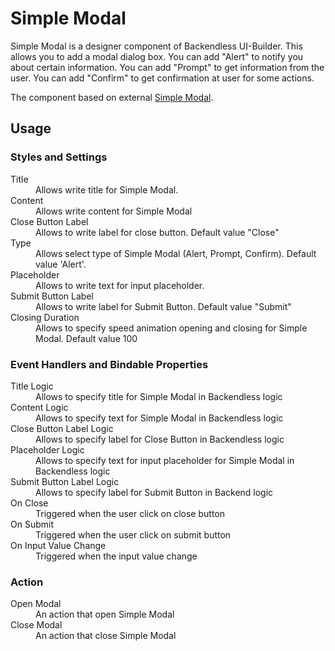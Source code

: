# Simple Modal

Simple Modal is a designer component of Backendless UI-Builder. This allows you to add a modal dialog box. You can add "Alert" to notify you about certain information. You can add "Prompt" to get information from the user. You can add "Confirm" to get confirmation at user for some actions.

The component based on external [Simple Modal](https://mui.com/material-ui/react-dialog/).
## Usage

### Styles and Settings

<dl>
<dt>Title</dt>
<dd>Allows write title for Simple Modal.</dd>
<dt>Content</dt>
<dd>Allows write content for Simple Modal</dd>
<dt>Close Button Label</dt>
<dd>Allows to write label for close button. Default value "Close"</dd>
<dt>Type</dt>
<dd>Allows select type of Simple Modal (Alert, Prompt, Confirm). Default value 'Alert'.</dd>
<dt>Placeholder</dt>
<dd>Allows to write text for input placeholder.</dd>
<dt>Submit Button Label</dt>
<dd>Allows to write label for Submit Button. Default value "Submit"</dd>
<dt>Closing Duration</dt>
<dd>Allows to specify speed animation opening and closing for Simple Modal. Default value 100</dd>
</dl>

### Event Handlers and Bindable Properties

<dl>
<dt>Title Logic</dt>
<dd>Allows to specify title for Simple Modal in Backendless logic</dd>
<dt>Content Logic</dt>
<dd>Allows to specify text for Simple Modal in Backendless logic</dd>
<dt>Close Button Label Logic</dt>
<dd>Allows to specify label for Close Button in Backendless logic</dd>
<dt>Placeholder Logic</dt>
<dd>Allows to specify text for input placeholder for Simple Modal in Backendless logic</dd>
<dt>Submit Button Label Logic</dt>
<dd>Allows to specify label for Submit Button in Backend logic</dd>
<dt>On Close</dt>
<dd>Triggered when the user click on close button </dd>
<dt>On Submit</dt>
<dd>Triggered when the user click on submit button</dd>
<dt>On Input Value Change</dt>
<dd>Triggered when the input value change</dd>
</dl>

### Action
<dl>
<dt>Open Modal</dt>
<dd>An action that open Simple Modal</dd>
<dt>Close Modal</dt>
<dd>An action that close Simple Modal</dd>
</dl>
